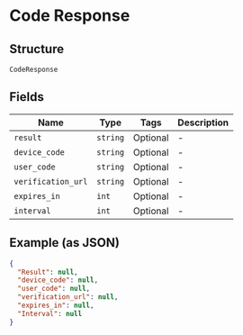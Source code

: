 
# Code Response

## Structure

`CodeResponse`

## Fields

| Name | Type | Tags | Description |
|  --- | --- | --- | --- |
| `result` | `string` | Optional | - |
| `device_code` | `string` | Optional | - |
| `user_code` | `string` | Optional | - |
| `verification_url` | `string` | Optional | - |
| `expires_in` | `int` | Optional | - |
| `interval` | `int` | Optional | - |

## Example (as JSON)

```json
{
  "Result": null,
  "device_code": null,
  "user_code": null,
  "verification_url": null,
  "expires_in": null,
  "Interval": null
}
```


